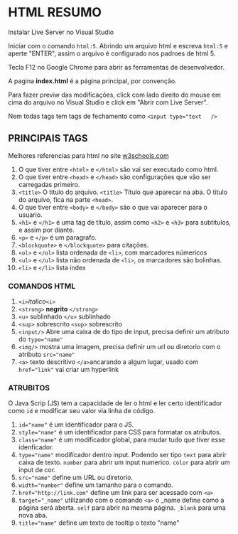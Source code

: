 # HTML RESUMO

Instalar Live Server no Visual Studio

Iniciar com o comando `html:5`. Abrindo um arquivo html e escreva `html:5` e aperte "ENTER", assim o arquivo é configurado nos padroes de html 5.

Tecla F12 no Google Chrome para abrir as ferramentas de desenvolvedor.

A pagina **index.html** é a página principal, por convenção.

Para fazer previw das modificações, click com lado direito do mouse em cima do arquivo no Visual Studio e click em "Abrir com Live Server".

Nem todas tags tem tags de fechamento como `<input type="text   />`

## PRINCIPAIS TAGS

Melhores referencias para html no site [w3schools.com](w3schools.com)

1. O que tiver entre `<html>` e `</html>` são vai ser executado como html.
1. O que tiver entre `<head>` e `</head>` são configurações que vão ser carregadas primeiro.
1. `<title>` O titulo do arquivo. `<title>` Titulo que aparecar na aba. O titulo do arquivo, fica na parte `<head>`.
1. O que tiver entre `<body>` e `</body>` são o que vai aparecer para o usuario.
1. `<h1>` e `</h1>`  é uma tag de título, assim como `<h2>` e `<h3>` para subtitulos, e assim por diante.
1. `<p>` e `</p>` é um paragrafo.
1. `<blockquote>` e `</blockquote>` para citações.
1. `<ol>` e `</ol>` lista ordenada de `<li>`, com marcadores númericos
1. `<ul>` e `</ul>` lista não ordenada de `<li>`, os marcadores são bolinhas.
1. `<li>` e `</li>` lista index

### COMANDOS HTML

1. `<i>`*italico*`<i>`
1. `<strong>` **negrito** `</strong>`
1. `<u>` sublinhado `</u>` sublinhado
1. `<sup>` sobrescrito `<sup>` sobrescrito
1. `<input/>` Abre uma caixa de do tipo de input, precisa definir um atributo do `type="name"`
1. `<img/>` mostra uma imagem, precisa definir um url ou diretorio com o atributo `src="name"`
1. `<a>` texto descritivo `</a>`ancarando a algum lugar, usado com `href="link"` vai criar um hyperlink

### ATRUBITOS

O Java Scrip (JS) tem a capacidade de ler o html e ler certo identificador como `id` e modificar seu valor via linha de código.

1. `id="name"` é um identificador para o JS.
1. `style="name"` é um identificador para CSS para formatar os atributos.
1. `class="name"` é um modificador global, para mudar tudo que tiver esse idenficador.
1. `type="name"` modificador dentro input. Podendo ser tipo `text` para abrir caixa de texto. `number` para abrir um input numerico. `color` para abrir um input de cor.
1. `src="name"` define um URL ou diretorio.
1. `width="number"` define um tamanho para o comando.
1. `href="http://link.com"` define um link para ser acessado com `<a>`
1. `target="_name"` utilizando com o comando `<a>` o _name define como a página será aberta. `self` para abrir na mesma página. `_blank` para uma nova aba.
1. `title="name"` define um texto de tooltip o texto "name"
